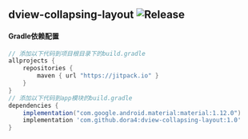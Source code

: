 dview-collapsing-layout
![Release](https://jitpack.io/v/dora4/dview-collapsing-layout.svg)
--------------------------------

#### Gradle依赖配置

```groovy
// 添加以下代码到项目根目录下的build.gradle
allprojects {
    repositories {
        maven { url "https://jitpack.io" }
    }
}
// 添加以下代码到app模块的build.gradle
dependencies {
    implementation("com.google.android.material:material:1.12.0")
    implementation 'com.github.dora4:dview-collapsing-layout:1.0'
}
```